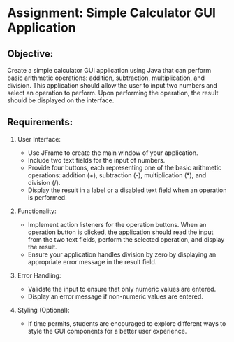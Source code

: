 # Assignment: Simple Calculator GUI Application
## Objective:
Create a simple calculator GUI application using Java that can perform basic arithmetic operations: addition, subtraction, multiplication, and division. This application should allow the user to input two numbers and select an operation to perform. Upon performing the operation, the result should be displayed on the interface.

## Requirements:
1. User Interface:
    - Use JFrame to create the main window of your application.
    - Include two text fields for the input of numbers.
    - Provide four buttons, each representing one of the basic arithmetic operations: addition (+), subtraction (-), multiplication (*), and division (/).
    - Display the result in a label or a disabled text field when an operation is performed.

2. Functionality:

    - Implement action listeners for the operation buttons. When an operation button is clicked, the application should read the input from the two text fields, perform the selected operation, and display the result.
    - Ensure your application handles division by zero by displaying an appropriate error message in the result field.

3. Error Handling:

    - Validate the input to ensure that only numeric values are entered.
    - Display an error message if non-numeric values are entered.

4. Styling (Optional):
   - If time permits, students are encouraged to explore different ways to style the GUI components for a better user experience.
